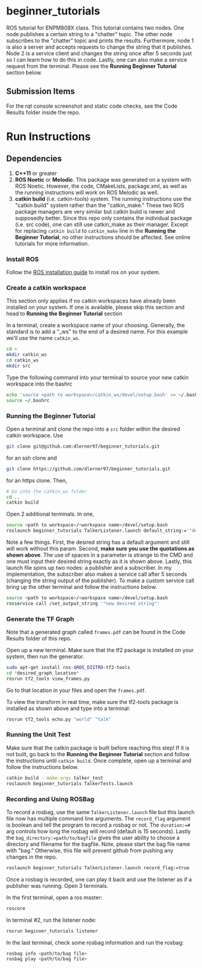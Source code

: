 # beginner_tutorials
ROS tutorial for ENPM808X class. This tutorial contains two nodes. One node publishes a certain string to a "chatter" topic. The other node subscribes to the "chatter" topic and prints the results. Furthermore, node 1 is also a server and accepts requests to change the string that it publishes. Node 2 is a service client and changes the string once after 5 seconds just so I can learn how to do this in code. Lastly, one can also make a service request from the terminal. Please see the **Running Beginner Tutorial** section below. 

## Submission Items
For the rqt console screenshot and static code checks, see the Code Results folder inside the repo.

# Run Instructions

## Dependencies
1. **C++11** or greater
2. **ROS Noetic** or **Melodic**. This package was generated on a system with ROS Noetic. However, the code, CMakeLists, package.xml, as well as the running instructions will work on ROS Melodic as well.
3. **catkin build** (i.e. catkin-tools) system. The running instructions use the "catkin build" system rather than the "catkin_make." These two ROS package managers are very similar but catkin build is newer and supposedly better. Since this repo only contains the individual package (i.e. src code), one can still use catkin_make as their manager. Except for replacing `catkin build` to `catkin_make` line in the **Running the Beginner Tutorial**, no other instructions should be affected. See online tutorials for more information.

### Install ROS

Follow the [ROS installation guide](http://wiki.ros.org/ROS/Installation) to install ros on your system.

### Create a catkin workspace

This section only applies if no catkin workspaces have already been installed on your system. If one is available, please skip this section and head to **Running the Beginner Tutorial** section

In a terminal, create a workspace name of your choosing. Generally, the standard is to add a "_ws" to the end of a desired name. For this example we'll use the name `catkin_ws`.

```bash
cd ~
mkdir catkin_ws
cd catkin_ws
mkdir src
```

Type the following command into your terminal to source your new catkin workspace into the bashrc

```bash
echo 'source <path to workspace>/catkin_ws/devel/setup.bash' >> ~/.bashrc
source ~/.bashrc
```

### Running the Beginner Tutorial

Open a terminal and clone the repo into a `src` folder within the desired catkin workspace. Use
```bash
git clone git@github.com:dlerner97/beginner_tutorials.git
```
for an ssh clone and 
```bash
git clone https://github.com/dlerner97/beginner_tutorials.git
```
for an https clone. Then,
```bash
# Go into the catkin_ws folder
cd ..
catkin build
```

Open 2 additional terminals. In one,
```bash
source <path to workspace>/<workspace name>/devel/setup.bash
roslaunch beginner_tutorials TalkerListener.launch default_string:='"desired string"'
```

Note a few things. First, the desired string has a default argument and still will work without this param. Second, **make sure you use the quotations as shown above**. The use of spaces in a parameter is strange to the CMD and one must input their desired string exactly as it is shown above. Lastly, this launch file spins up two nodes: a publisher and a subscriber. In my implementation, the subscriber also makes a service call after 5 seconds (changing the string output of the publisher). To make a custom service call bring up the other terminal and follow the instructions below.

```bash
source <path to workspace>/<workspace name>/devel/setup.bash
rosservice call /set_output_string '"new desired string"'
```

### Generate the TF Graph
Note that a generated graph called `frames.pdf` can be found in the Code Results folder of this repo.

Open up a new terminal. Make sure that the tf2 package is installed on your system, then run the generator.

```bash
sudo apt-get install ros-$ROS_DISTRO-tf2-tools
cd *desired_graph_location*
rosrun tf2_tools view_frames.py
```

Go to that location in your files and open the `frames.pdf`. 

To view the transform in real time, make sure the tf2-tools package is installed as shown above and type into a terminal:

```bash
rosrun tf2_tools echo.py "world" "talk"
```

### Running the Unit Test
Make sure that the catkin package is built before reaching this step! If it is not built, go back to the **Running the Beginner Tutorial** section and follow the instructions until `catkin build`. Once complete, open up a terminal and follow the instructions below.

```bash
catkin build --make-args talker_test
roslaunch beginner_tutorials TalkerTests.launch
```

### Recording and Using ROSBag
To record a rosbag, use the same `TalkerListener.launch` file but this launch file now has multiple command line arguments. The `record_flag` argument is boolean and tell the program to record a rosbag or not. The `duration:=#` arg controls how long the rosbag will record (default is 15 seconds). Lastly the `bag_directory:=path/to/bagfile` gives the user ability to choose a directory and filename for the bagfile. Note, please start the bag file name with "bag." Otherwise, this file will prevent github from pushing any changes in the repo.

```bash
roslaunch beginner_tutorials TalkerListener.launch record_flag:=true
```

Once a rosbag is recorded, one can play it back and use the listener as if a publisher was running. Open 3 terminals.

In the first terminal, open a ros master:
```bash
roscore
```

In terminal #2, run the listener node:
```bash
rosrun beginner_tutorials listener
```

In the last terminal, check some rosbag information and run the rosbag:
```bash
rosbag info <path/to/bag file>
rosbag play <path/to/bag file>
```